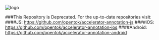 ![logo](./tokbox-logo.png)

###This Repository is Deprecated. For the up-to-date repositories visit:
####JS: https://github.com/opentok/accelerator-annotation-js
####iOS: https://github.com/opentok/accelerator-annotation-ios
####Android: https://github.com/opentok/accelerator-annotation-android